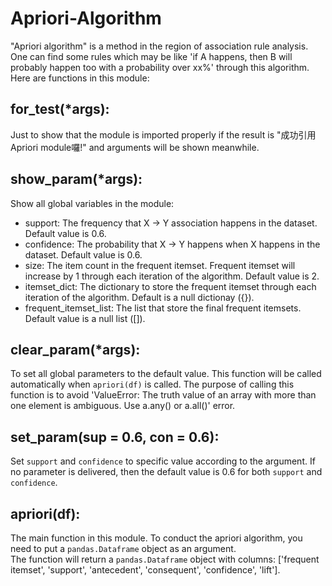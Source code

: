 # Apriori-Algorithm

"Apriori algorithm" is a method in the region of association rule analysis. One can find some rules which may be like 'if A happens, then B will probably happen too with a probability over xx%' through this algorithm. Here are functions in this module:

## for_test(*args):
Just to show that the module is imported properly if the result is "成功引用Apriori module囉!" and arguments will be shown meanwhile.

## show_param(*args):
Show all global variables in the module:
+ support: The frequency that X -> Y association happens in the dataset. Default value is 0.6.
+ confidence: The probability that X -> Y happens when X happens in the dataset. Default value is 0.6.
+ size: The item count in the frequent itemset. Frequent itemset will increase by 1 through each iteration of the algorithm. Default value is 2.
+ itemset_dict: The dictionary to store the frequent itemset through each iteration of the algorithm. Default is a null dictionay ({}).
+ frequent_itemset_list: The list that store the final frequent itemsets. Default value is a null list ([]).

## clear_param(*args):
To set all global parameters to the default value. This function will be called automatically when `apriori(df)` is called. The purpose of calling this function is to avoid 'ValueError: The truth value of an array with more than one element is ambiguous. Use a.any() or a.all()' error.

## set_param(sup = 0.6, con = 0.6):
Set `support` and `confidence` to specific value according to the argument. If no parameter is delivered, then the default value is 0.6 for both `support` and `confidence`.

## apriori(df):
The main function in this module. To conduct the apriori algorithm, you need to put a `pandas.Dataframe` object as an argument.</br>
The function will return a `pandas.Dataframe` object with columns: ['frequent itemset',  'support', 'antecedent', 'consequent', 'confidence', 'lift'].
